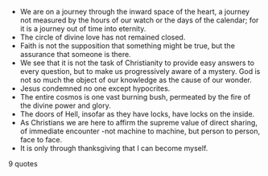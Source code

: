  - We are on a journey through the inward space of the heart, a journey not measured by the hours of our watch or the days of the calendar; for it is a journey out of time into eternity.
 - The circle of divine love has not remained closed.
 - Faith is not the supposition that something might be true, but the assurance that someone is there.
 - We see that it is not the task of Christianity to provide easy answers to every question, but to make us progressively aware of a mystery. God is not so much the object of our knowledge as the cause of our wonder.
 - Jesus condemned no one except hypocrites.
 - The entire cosmos is one vast burning bush, permeated by the fire of the divine power and glory.
 - The doors of Hell, insofar as they have locks, have locks on the inside.
 - As Christians we are here to affirm the supreme value of direct sharing, of immediate encounter -not machine to machine, but person to person, face to face.
 - It is only through thanksgiving that I can become myself.

9 quotes